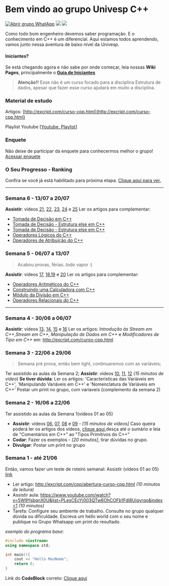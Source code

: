 # Bem vindo ao grupo Univesp C++
[![Abrir grupo WhatApp](https://img.shields.io/badge/WhatApp-159%20participantes-green.svg "Abrir grupo WhatApp")](https://chat.whatsapp.com/JySnXv3d8IJE7qFnZ88Mwz "Abrir grupo WhatApp") ![](https://img.shields.io/badge/SemanaAtual-5-yellow.svg) ![](https://img.shields.io/badge/Linguagem-C%2B%2B-orange.svg)

Como todo bom engenheiro devemos saber programação. E o conhecimento em C++ é um diferencial. Aqui estamos todos aprendendo, vamos junto nessa aventura de baixo nível da Univesp.

#### Iniciantes?
Se está chegando agora e não sabe por onde começar, leia nossas **Wiki Pages**, principalmente o [**Guia de Iniciantes**](https://github.com/dorathoto/CPlusPlus_Univesp/wiki/Guia-Iniciantes "Guia de Iniciantes")

> **Atenção!!**
Esse não é um curso focado para a disciplina Estrutura de dados, apesar que fazer esse curso ajudará em muito a disciplina.

### Material de estudo
Artigos:
[http://excript.com/curso-cpp.html](http://excript.com/curso-cpp.html)

Playlist Youtube [[Youtube, Playlist](https://www.youtube.com/watch?v=5W9YsbqnX0U&list=PLesCEcYj003QTw6OhCOFb1Fdl8Uiqyrqo "Youtube, Playlist")]



### **Enquete**
Não deixe de participar da enquete para conhecermos melhor o grupo!
[Acessar enquete](https://docs.google.com/forms/d/e/1FAIpQLSfS-bFh7PiI-ZE2iNYCV6-KuF759xbld2hollR4XcvZ87L0YA/viewform?usp=sf_link)


### O Seu Progresso - Ranking
Confira se você já está habilitado para próxima etapa. [Clique aqui para ver.](https://docs.google.com/spreadsheets/u/2/d/1LhbULA5L_ddrEr36lYzbqimE0286A2p_WnO8dSswRQg/edit?usp=sharing "Clique aqui para ver.")

------------


### Semana 6 -  13/07 a 20/07
**Assistir**:  vídeos [21](https://youtu.be/lTo_Y5UamuI "20"), [22](https://youtu.be/VxTopjwodqc "22"), [23](https://youtu.be/tPVOKkampII "23"), [24](https://youtu.be/LlEJALDCCGY "24") e [25](https://youtu.be/yQg9Zbe3JNk "25")
Ler os artigos para complementar:
- [Tomada de Decisão em C++](http://excript.com/cpp/tomada-de-decisao-cpp.html "Tomada de Decisão em C++")
- [Tomada de Decisão - Estrutura else em C++](http://excript.com/cpp/tomada-decisao-estrutura-else-cpp.html "Tomada de Decisão - Estrutura else em C++")
- [Tomada de Decisão - Estrutura else em C++](http://excript.com/cpp/tomada-decisao-estrutura-else-cpp-parte2.html "Tomada de Decisão - Estrutura else em C++")
- [Operadores Lógicos do C++](http://excript.com/cpp/operador-logico-cpp.html "Operadores Lógicos do C++")
- [Operadores de Atribuíção do C++](http://excript.com/cpp/operador-atribuicao-cpp.html "peradores de Atribuíção do C++")

### Semana 5 - 06/07 a 13/07
> Acabou provas, férias..todo vapor :)

**Assistir**:  vídeos [17](https://youtu.be/4em2eb8z_mc "17"), [18](https://youtu.be/X48dXn1AKDo "18"),[19](https://youtu.be/eLJUkUAZFqg "19") e [20](https://youtu.be/VwdyhPeSj-M "20")
Ler os artigos para complementar:
- [Operadores Aritméticos do C++](http://excript.com/cpp/operador-aritmetico-cpp.html "Operadores Aritméticos do C++")
- [Construindo uma Calculadora com C++](http://excript.com/cpp/calculadora-cpp.html "Construindo uma Calculadora com C++")
- [Módulo da Divisão em C++](http://excript.com/cpp/modulo-divisao-cpp.html "Módulo da Divisão em C++")
- [Operadores Relacionais do C++](http://excript.com/cpp/modulo-divisao-cpp.html "Operadores Relacionais do C++")

------------



### Semana 4 - 30/06 a 06/07
**Assistir**:  vídeos [13](https://youtu.be/Hm1ULV7KJpE "13"), [14](https://youtu.be/OdYtYzm2Guw "14"), [15](https://youtu.be/s86WR4F3_Bg "15") e [16](https://youtu.be/t9iyPMyMjrg "16")
Ler os artigos: *Introdução às Stream em C++*,*Stream em C++*, *Manipulação de Dados em C++* e *Modificadores de Tipo em C++* em: http://excript.com/curso-cpp.html

### Semana 3 - 22/06 a 29/06 
> Semana pré prova, então bem light, continuaremos com as variáveis;

Ter assistido as aulas da Semana 2;
**Assistir**:  vídeos [10](https://youtu.be/tF8RYqycMRQ "10"), [11](https://youtu.be/KofxnwaGw10 "11"), [12](https://youtu.be/Asa5o5CA3GA "12") (*15 minutos de vídeo*)
**Se tiver dúvida**: Ler os artigos: 'Características das Variáveis em C++', 'Manipulando Variáveis em C++' e 'Nomenclatura de Variáveis em C++'
Postar um print no grupo, com variaveis (complemento da semana 2)

### Semana 2  - 16/06 a 22/06
Ter assistido as aulas da Semana 1(vídeos 01 ao 05)
- **Assistir**: vídeos  [06](https://youtu.be/TgvNryh4bDs "06"), [07](https://youtu.be/t17Zrvh6EtI "07"), [08](https://youtu.be/wPlltR2dtSQ "08") e [09](https://youtu.be/5t262w4wcjM "09")  - *[15 minutos de vídeos]*
Caso queira poderá ler os artigos dos vídeos, [clique aqui](http://excript.com/curso-cpp.html "clique aqui"),desça até o sumário e leia de "Comentários em C++" ao "Tipos Primitivos do C++"
- **Codar**: Fazer os exemplos - *[20 minutos]*, tirar dúvidas no grupo.
- **Divulgar**: Postar um print no grupo

### Semana 1 - até 21/06
Então, vamos fazer um teste de roteiro semanal:
Assistir (vídeos 01 ao 05) [link](https://www.youtube.com/playlist?list=PLesCEcYj003QTw6OhCOFb1Fdl8Uiqyrqo "link")
- Ler artigo: http://excript.com/cpp/abertura-curso-cpp.html *(10 minutos de leitura)*
- Assistir aula: https://www.youtube.com/watch?v=5W9YsbqnX0U&list=PLesCEcYj003QTw6OhCOFb1Fdl8Uiqyrqo&index=1 *(10 minutos)*
- Tarefa: Configure seu ambiente de trabalho. Consulte no grupo qualquer dúvida ou dificuldade. Escreva um hello world com o seu nome e publique no Grupo Whatsapp um print do resultado.

*exemplo do programa base:*

```cpp
#include <iostream>
using namespace std;

int main(){
    cout << "Hello MeuNome";
    return 0;
}
```

Link do **CodeBlock** correto: [Clique aqui](http://sourceforge.net/projects/codeblocks/files/Binaries/17.12/Windows/codeblocks-17.12mingw-setup.exe "Clique aqui")